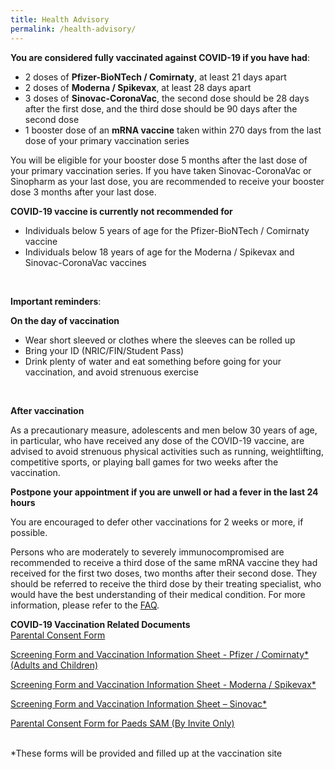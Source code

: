```yaml
---
title: Health Advisory
permalink: /health-advisory/
---
```

**You are considered fully vaccinated against COVID-19 if you have had**:

- 2 doses of **Pfizer-BioNTech / Comirnaty**, at least 21 days apart
- 2 doses of **Moderna / Spikevax**,  at least 28 days apart
- 3 doses of **Sinovac-CoronaVac**, the second dose should be 28 days after the first dose, and the third dose should be 90 days after the second dose
- 1 booster dose of an **mRNA vaccine** taken within 270 days from the last dose of your
primary vaccination series

You will be eligible for your booster dose 5 months after the last dose of your primary vaccination series. If you have taken Sinovac-CoronaVac or Sinopharm as your last dose, you are recommended to receive your booster dose 3 months after your last dose.
  <br/>

**COVID-19 vaccine is currently not recommended for**

- Individuals below 5 years of age for the Pfizer-BioNTech / Comirnaty vaccine
- Individuals below 18 years of age for the Moderna / Spikevax and Sinovac-CoronaVac vaccines
<br/>

**Important reminders**:

**On the day of vaccination**

* Wear short sleeved or clothes where the sleeves can be rolled up
* Bring your ID (NRIC/FIN/Student Pass)
* Drink plenty of water and eat something before going for your vaccination, and avoid strenuous exercise
<br/>

**After vaccination**

As a precautionary measure, adolescents and men below 30 years of age, in particular, who have received any dose of the COVID-19 vaccine, are advised to avoid strenuous physical activities such as running, weightlifting, competitive sports, or playing ball games for two weeks after the vaccination.
 <br/>

**Postpone your appointment if you are unwell or had a fever in the last 24 hours**

You are encouraged to defer other vaccinations for 2 weeks or more, if possible.


Persons who are moderately to severely immunocompromised are recommended to receive a third dose of the same mRNA vaccine they had received for the first two doses, two months after their second dose.  They should be referred to receive the third dose by their treating specialist, who would have the best understanding of their medical condition. For more information, please refer to the [FAQ](https://www.moh.gov.sg/covid-19/vaccination/faqs---enhanced-primary-series).
 <br/>
 
 **COVID-19 Vaccination Related Documents**<br>
 [Parental Consent Form](https://go.gov.sg/parcf) <br>
 
[Screening Form and Vaccination Information Sheet - Pfizer / Comirnaty*(Adults and Children)](http://go.gov.sg/visp)<br>

 [Screening Form and Vaccination Information Sheet - Moderna / Spikevax*](https://go.gov.sg/vism)<br>
 
 [Screening Form and Vaccination Information Sheet – Sinovac*](https://go.gov.sg/viss)<br>
 
 [Parental Consent Form for Paeds SAM (By Invite Only)](https://go.gov.sg/sampcf)<br><br>
 
  *These forms will be provided and filled up at the vaccination site